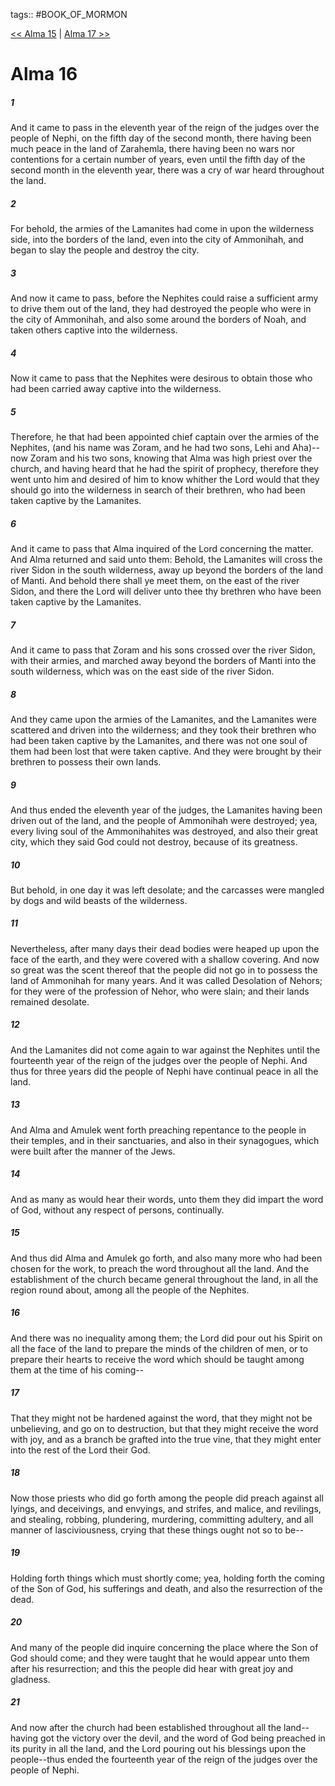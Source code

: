 tags:: #BOOK_OF_MORMON

[<< Alma 15](BOOK_OF_MORMON/09_Alma/Alma_15.md) | [Alma 17 >>](BOOK_OF_MORMON/09_Alma/Alma_17.md)

# Alma 16

##### 1

And it came to pass in the eleventh year of the reign of the judges over the people of Nephi, on the fifth day of the second month, there having been much peace in the land of Zarahemla, there having been no wars nor contentions for a certain number of years, even until the fifth day of the second month in the eleventh year, there was a cry of war heard throughout the land.

##### 2

For behold, the armies of the Lamanites had come in upon the wilderness side, into the borders of the land, even into the city of Ammonihah, and began to slay the people and destroy the city.

##### 3

And now it came to pass, before the Nephites could raise a sufficient army to drive them out of the land, they had destroyed the people who were in the city of Ammonihah, and also some around the borders of Noah, and taken others captive into the wilderness.

##### 4

Now it came to pass that the Nephites were desirous to obtain those who had been carried away captive into the wilderness.

##### 5

Therefore, he that had been appointed chief captain over the armies of the Nephites, (and his name was Zoram, and he had two sons, Lehi and Aha)--now Zoram and his two sons, knowing that Alma was high priest over the church, and having heard that he had the spirit of prophecy, therefore they went unto him and desired of him to know whither the Lord would that they should go into the wilderness in search of their brethren, who had been taken captive by the Lamanites.

##### 6

And it came to pass that Alma inquired of the Lord concerning the matter. And Alma returned and said unto them: Behold, the Lamanites will cross the river Sidon in the south wilderness, away up beyond the borders of the land of Manti. And behold there shall ye meet them, on the east of the river Sidon, and there the Lord will deliver unto thee thy brethren who have been taken captive by the Lamanites.

##### 7

And it came to pass that Zoram and his sons crossed over the river Sidon, with their armies, and marched away beyond the borders of Manti into the south wilderness, which was on the east side of the river Sidon.

##### 8

And they came upon the armies of the Lamanites, and the Lamanites were scattered and driven into the wilderness; and they took their brethren who had been taken captive by the Lamanites, and there was not one soul of them had been lost that were taken captive. And they were brought by their brethren to possess their own lands.

##### 9

And thus ended the eleventh year of the judges, the Lamanites having been driven out of the land, and the people of Ammonihah were destroyed; yea, every living soul of the Ammonihahites was destroyed, and also their great city, which they said God could not destroy, because of its greatness.

##### 10

But behold, in one day it was left desolate; and the carcasses were mangled by dogs and wild beasts of the wilderness.

##### 11

Nevertheless, after many days their dead bodies were heaped up upon the face of the earth, and they were covered with a shallow covering. And now so great was the scent thereof that the people did not go in to possess the land of Ammonihah for many years. And it was called Desolation of Nehors; for they were of the profession of Nehor, who were slain; and their lands remained desolate.

##### 12

And the Lamanites did not come again to war against the Nephites until the fourteenth year of the reign of the judges over the people of Nephi. And thus for three years did the people of Nephi have continual peace in all the land.

##### 13

And Alma and Amulek went forth preaching repentance to the people in their temples, and in their sanctuaries, and also in their synagogues, which were built after the manner of the Jews.

##### 14

And as many as would hear their words, unto them they did impart the word of God, without any respect of persons, continually.

##### 15

And thus did Alma and Amulek go forth, and also many more who had been chosen for the work, to preach the word throughout all the land. And the establishment of the church became general throughout the land, in all the region round about, among all the people of the Nephites.

##### 16

And there was no inequality among them; the Lord did pour out his Spirit on all the face of the land to prepare the minds of the children of men, or to prepare their hearts to receive the word which should be taught among them at the time of his coming--

##### 17

That they might not be hardened against the word, that they might not be unbelieving, and go on to destruction, but that they might receive the word with joy, and as a branch be grafted into the true vine, that they might enter into the rest of the Lord their God.

##### 18

Now those priests who did go forth among the people did preach against all lyings, and deceivings, and envyings, and strifes, and malice, and revilings, and stealing, robbing, plundering, murdering, committing adultery, and all manner of lasciviousness, crying that these things ought not so to be--

##### 19

Holding forth things which must shortly come; yea, holding forth the coming of the Son of God, his sufferings and death, and also the resurrection of the dead.

##### 20

And many of the people did inquire concerning the place where the Son of God should come; and they were taught that he would appear unto them after his resurrection; and this the people did hear with great joy and gladness.

##### 21

And now after the church had been established throughout all the land--having got the victory over the devil, and the word of God being preached in its purity in all the land, and the Lord pouring out his blessings upon the people--thus ended the fourteenth year of the reign of the judges over the people of Nephi.
